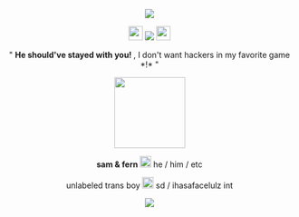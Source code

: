 <p align= "center"> <img src= "https://64.media.tumblr.com/b921c466430f7aa6f4509d516769f345/d083df8da3513e0a-84/s400x600/f9c596165dcf07ca4a9c6d2615a7bc454f22f840.pnj">
<p align= "center"> <img src= "https://64.media.tumblr.com/50cd879a5496ad2d7e4d8dc92b36fe51/3a5542008d628869-45/s250x400/a86034caa3c2e6872e4786c2d0033ed6618dbf00.pnj" width= 25> <img src="https://komarev.com/ghpvc/?username=FILTH-CO&color=red&label=robots"> <img src= "https://64.media.tumblr.com/50cd879a5496ad2d7e4d8dc92b36fe51/3a5542008d628869-45/s250x400/a86034caa3c2e6872e4786c2d0033ed6618dbf00.pnj" width= 25> </p>

<p align= "center"> " <b> He should've stayed with you! </b>, I don't want hackers in my favorite game *!* "

<p align= "center"> <img src=https://64.media.tumblr.com/e09ba577fc7778133dd93776297b9ce7/7427daf6b63cd503-c4/s2048x3072/aaf80af04bce761e3188cecd3cbfd3902c823ffa.pnj height= 125 > </p>

<p align= "center"> <b> sam & fern </b> <img src= "https://64.media.tumblr.com/394adbab844788a8abf3d6bf2612642e/3a5542008d628869-d7/s250x400/f45fac0369702fa75ed5629f52b67f6507fb8065.pnj" width= 20> he / him / etc </p>
<p align= "center"> unlabeled trans boy <img src= "https://64.media.tumblr.com/f1074b9f5cd29e732f5d7d2610ac455f/72ab9934f1493dcb-0f/s250x400/8ca25949c201301e52b19a581af2db83fdf5f79f.pnj" width= 20> sd / ihasafacelulz int </p>
<p align= "center"> <img src= https://64.media.tumblr.com/b8c2e2f9523e706a3c27656fc182d23c/d083df8da3513e0a-e5/s400x600/241ac9281ad05dca4eff8d31aa575e2d9eedafa9.pnj">
